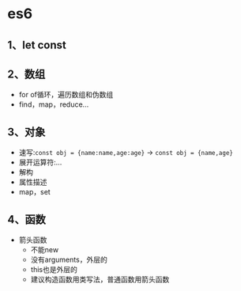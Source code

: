 # es6

## 1、let const

## 2、数组

- for of循环，遍历数组和伪数组
- find，map，reduce...

## 3、对象

- 速写:`const obj = {name:name,age:age}` -> `const obj = {name,age}`
- 展开运算符:...
- 解构
- 属性描述
- map，set

## 4、函数

- 箭头函数
  - 不能new
  - 没有arguments，外层的
  - this也是外层的
  - 建议构造函数用类写法，普通函数用箭头函数